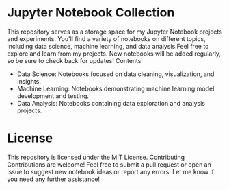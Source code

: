 # Jupyter Notebook Collection
This repository serves as a storage space for my Jupyter Notebook projects and experiments. You'll find a variety of notebooks on different topics, including data science, machine learning, and data analysis.Feel free to explore and learn from my projects. New notebooks will be added regularly, so be sure to check back for updates!
Contents
* Data Science: Notebooks focused on data cleaning, visualization, and insights.
* Machine Learning: Notebooks demonstrating machine learning model development and testing.
* Data Analysis: Notebooks containing data exploration and analysis projects.
# License
This repository is licensed under the MIT License.
Contributing
Contributions are welcome! Feel free to submit a pull request or open an issue to suggest new notebook ideas or report any errors.
Let me know if you need any further assistance!
